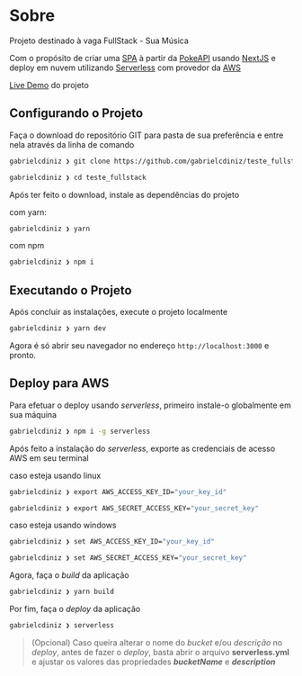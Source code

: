 # Sobre

Projeto destinado à vaga FullStack - Sua Música

Com o propósito de criar uma [SPA](https://developer.mozilla.org/en-US/docs/Glossary/SPA) à partir da [PokeAPI](https://pokeapi.co/) usando [NextJS](https://nextjs.org/) e deploy em nuvem utilizando [Serverless](https://www.serverless.com/framework/docs) com provedor da [AWS](https://aws.amazon.com/pt/)

[Live Demo](https://d304orizb3czm.cloudfront.net/) do projeto

## Configurando o Projeto

Faça o download do repositório GIT para pasta de sua preferência e entre nela através da linha de comando

```sh
gabrielcdiniz ❯ git clone https://github.com/gabrielcdiniz/teste_fullstack.git

gabrielcdiniz ❯ cd teste_fullstack
```

Após ter feito o download, instale as dependências do projeto

com yarn:

```sh
gabrielcdiniz ❯ yarn
```

com npm

```sh
gabrielcdiniz ❯ npm i
```

## Executando o Projeto

Após concluir as instalações, execute o projeto localmente

```sh
gabrielcdiniz ❯ yarn dev
```

Agora é só abrir seu navegador no endereço `http://localhost:3000` e pronto.

## Deploy para AWS

Para efetuar o deploy usando _serverless_, primeiro instale-o globalmente em sua máquina

```sh
gabrielcdiniz ❯ npm i -g serverless
```

Após feito a instalação do _serverless_, exporte as credenciais de acesso AWS em seu terminal

caso esteja usando linux

```sh
gabrielcdiniz ❯ export AWS_ACCESS_KEY_ID="your_key_id"

gabrielcdiniz ❯ export AWS_SECRET_ACCESS_KEY="your_secret_key"
```

caso esteja usando windows

```sh
gabrielcdiniz ❯ set AWS_ACCESS_KEY_ID="your_key_id"

gabrielcdiniz ❯ set AWS_SECRET_ACCESS_KEY="your_secret_key"
```

Agora, faça o _build_ da aplicação

```sh
gabrielcdiniz ❯ yarn build
```

Por fim, faça o _deploy_ da aplicação

```sh
gabrielcdiniz ❯ serverless
```

> (Opcional) Caso queira alterar o nome do _bucket_ e/ou _descrição_ no _deploy_, antes de fazer o _deploy_, basta abrir o arquivo **serverless.yml** e ajustar os valores das propriedades **_bucketName_** e **_description_**

<!-- # Vaga de desenvolvedor fullstack

Efetue um fork deste projeto para então iniciar o desenvolvimento. Após a conclusão do teste, você deverá efetuar um pull-request para este repositório e enviar um e-mail para brunoc@suamusica.com.br, confirmando a entrega.

# Sobre o teste

Crie um SPA que deverá consumir a [PokeAPI](https://pokeapi.co/) usando [NextJS](https://nextjs.org/).

#### O web app deverá permitir:

- Busca por pokemons (Nome, tipo, habilidade);
- Listar pokemons (com seus respectivos thumbnails);
- Permitir a visualização detalhada de cada pokemon;
- Permitir criar uma lista de pokemons favoritos e adicionar/remover pokemons a esta lista. (Não é necessário salvar no banco de dados);

#### O que iremos avaliar?

- Documentação (Explique para nós como utilizar o seu projeto);
- Boas práticas de desenvolvimento;
- Cleancode;
- Controle correto de [rotas](https://nextjs.org/docs/routing/introduction) da aplicação;
- Estrutura HTML, Componentes, Responsividade;
- Utilização de [SCSS](https://sass-lang.com/);
- [React Hooks](https://pt-br.reactjs.org/docs/hooks-intro.html), [Context API](https://pt-br.reactjs.org/docs/context.html);

#### É um diferencial, se você adicionar ao seu projeto:

- Deploy, utilizando [Serverless Framework](https://www.serverless.com/).
- Testes, utilizando [playwright](https://playwright.dev/) ou [Cypress](https://www.cypress.io/). -->

